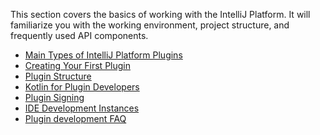 [//]: # (title: Quick Start Guide)

<!-- Copyright 2000-2022 JetBrains s.r.o. and other contributors. Use of this source code is governed by the Apache 2.0 license that can be found in the LICENSE file. -->

This section covers the basics of working with the IntelliJ Platform.
It will familiarize you with the working environment, project structure, and frequently used API components.

* [Main Types of IntelliJ Platform Plugins](types_of_plugins.md)
* [Creating Your First Plugin](getting_started.md)
* [Plugin Structure](plugin_structure.md)
* [Kotlin for Plugin Developers](kotlin.md)
* [Plugin Signing](plugin_signing.md)
* [IDE Development Instances](ide_development_instance.md)
* [Plugin development FAQ](faq.md)
